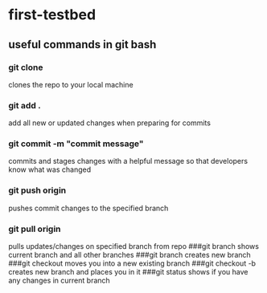 # first-testbed

## useful commands in git bash
### git clone <repo link>
clones the repo to your local machine
### git add .
add all new or updated changes when preparing for commits
### git commit -m "commit message"
commits and stages changes with a helpful message so that developers know what was changed
### git push origin <branch name>
pushes commit changes to the specified branch
### git pull origin <branch-name>
pulls updates/changes on specified branch from repo 
###git branch
shows current branch and all other branches
###git branch <new-branch-name>
creates new branch
###git checkout <other-branch-name>
moves you into a new existing branch
###git checkout -b <new-branch-name>
creates new branch and places you in it
###git status 
shows if you have any changes in current branch